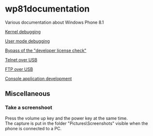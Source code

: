 # wp81documentation
Various documentation about Windows Phone 8.1

[Kernel debugging](kernelModeDebugging/README.md)

[User mode debugging](userModeDebugging/README.md)

[Bypass of the "developer license check"](windows81DeveloperLicense/README.md)

[Telnet over USB](telnetOverUsb/README.md)

[FTP over USB](ftpOverUsb/README.md)

[Console application development](ConsoleApplicationBuilding/README.md)

## Miscellaneous

### Take a screenshoot

Press the volume up key and the power key at the same time.  
The capture is put in the folder "Pictures\Screenshots" visible when the phone is connected to a PC.
